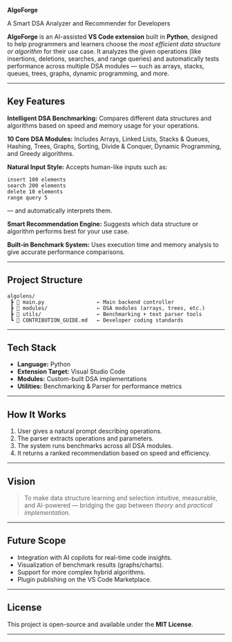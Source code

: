 
 **AlgoForge**

 A Smart DSA Analyzer and Recommender for Developers

**AlgoForge** is an AI-assisted **VS Code extension** built in **Python**, designed to help programmers and learners choose the *most efficient data structure or algorithm* for their use case.
It analyzes the given operations (like insertions, deletions, searches, and range queries) and automatically tests performance across multiple DSA modules — such as arrays, stacks, queues, trees, graphs, dynamic programming, and more.

---

## Key Features

 **Intelligent DSA Benchmarking:**
  Compares different data structures and algorithms based on speed and memory usage for your operations.

  **10 Core DSA Modules:**
  Includes Arrays, Linked Lists, Stacks & Queues, Hashing, Trees, Graphs, Sorting, Divide & Conquer, Dynamic Programming, and Greedy algorithms.

 **Natural Input Style:**
  Accepts human-like inputs such as:

  ```
  insert 100 elements
  search 200 elements
  delete 10 elements
  range query 5
  ```

  — and automatically interprets them.

 **Smart Recommendation Engine:**
  Suggests which data structure or algorithm performs best for your use case.

 **Built-in Benchmark System:**
  Uses execution time and memory analysis to give accurate performance comparisons.

---

##  Project Structure

```
algolens/
 ┣ 📄 main.py                 ← Main backend controller
 ┣ 📁 modules/                ← DSA modules (arrays, trees, etc.)
 ┣ 📁 utils/                  ← Benchmarking + text parser tools
 ┗ 📄 CONTRIBUTION_GUIDE.md   ← Developer coding standards
```

---

## Tech Stack

* **Language:** Python
* **Extension Target:** Visual Studio Code
* **Modules:** Custom-built DSA implementations
* **Utilities:** Benchmarking & Parser for performance metrics

---

## How It Works

1. User gives a natural prompt describing operations.
2. The parser extracts operations and parameters.
3. The system runs benchmarks across all DSA modules.
4. It returns a ranked recommendation based on speed and efficiency.

---

## Vision

> To make data structure learning and selection intuitive, measurable, and AI-powered —
> bridging the gap between *theory* and *practical implementation.*

---

## Future Scope

* Integration with AI copilots for real-time code insights.
* Visualization of benchmark results (graphs/charts).
* Support for more complex hybrid algorithms.
* Plugin publishing on the VS Code Marketplace.

---

## License

This project is open-source and available under the **MIT License**.

---


